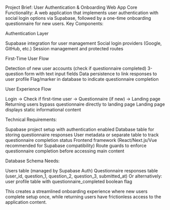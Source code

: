 Project Brief: User Authentication & Onboarding Web App
Core Functionality:
A web application that implements user authentication with social login options via Supabase, followed by a one-time onboarding questionnaire for new users.
Key Components:

Authentication Layer

Supabase integration for user management
Social login providers (Google, GitHub, etc.)
Session management and protected routes


First-Time User Flow

Detection of new user accounts (check if questionnaire completed)
3-question form with text input fields
Data persistence to link responses to user profile
Flag/marker in database to indicate questionnaire completion


User Experience Flow

Login → Check if first-time user → Questionnaire (if new) → Landing page
Returning users bypass questionnaire directly to landing page
Landing page displays static informational content


Technical Requirements:

Supabase project setup with authentication enabled
Database table for storing questionnaire responses
User metadata or separate table to track questionnaire completion status
Frontend framework (React/Next.js/Vue recommended for Supabase compatibility)
Route guards to enforce questionnaire completion before accessing main content

Database Schema Needs:

Users table (managed by Supabase Auth)
Questionnaire responses table (user_id, question_1, question_2, question_3, submitted_at)
Or alternatively: user profile table with questionnaire_completed boolean flag

This creates a streamlined onboarding experience where new users complete setup once, while returning users have frictionless access to the application content.